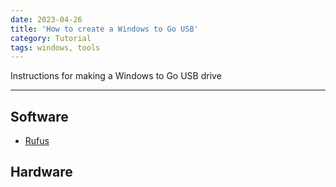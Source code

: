 ```yaml
---
date: 2023-04-26
title: 'How to create a Windows to Go USB'
category: Tutorial
tags: windows, tools
---
```


Instructions for making a Windows to Go USB drive

---

## Software

- [Rufus](https://github.com/pbatard/rufus/releases/download/v4.0/rufus-4.0.exe)

## Hardware
